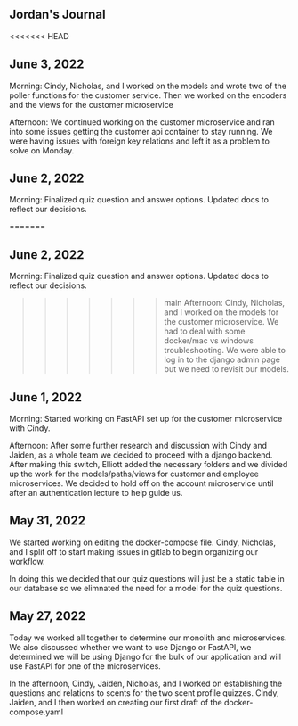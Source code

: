 ## Jordan's Journal


<<<<<<< HEAD

## June 3, 2022
Morning: Cindy, Nicholas, and I worked on the models and wrote two of the poller functions for the customer service. Then we worked on the encoders and the views for the customer microservice

Afternoon: We continued working on the customer microservice and ran into some issues getting the customer api container to stay running. We were having issues with foreign key relations and left it as a problem to solve on Monday.

## June 2, 2022
Morning: Finalized quiz question and answer options. Updated docs to reflect our decisions. 

=======
## June 2, 2022
Morning: Finalized quiz question and answer options. Updated docs to reflect our decisions. 

>>>>>>> main
Afternoon: Cindy, Nicholas, and I worked on the models for the customer microservice. We had to deal with some docker/mac vs windows troubleshooting. We were able to log in to the django admin page but we need to revisit our models. 

## June 1, 2022
Morning: Started working on FastAPI set up for the customer microservice with Cindy. 

Afternoon: After some further research and discussion with Cindy and Jaiden, as a whole team we decided to proceed with a django backend. After making this switch, Elliott added the necessary folders and we divided up the work for the models/paths/views for customer and employee microservices. We decided to hold off on the account microservice until after an authentication lecture to help guide us. 

## May 31, 2022
We started working on editing the docker-compose file. Cindy, Nicholas, and I split off to start making issues in gitlab to begin organizing our workflow. 

In doing this we decided that our quiz questions will just be a static table in our database so we elimnated the need for a model for the quiz questions.

## May 27, 2022

Today we worked all together to determine our monolith and microservices. We also discussed whether we want to use Django or FastAPI, we determined we will be using Django for the bulk of our application and will use FastAPI for one of the microservices.

In the afternoon, Cindy, Jaiden, Nicholas, and I worked on establishing the questions and relations to scents for the two scent profile quizzes. Cindy, Jaiden, and I then worked on creating our first draft of the docker-compose.yaml 